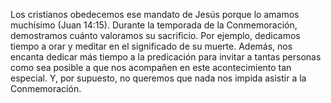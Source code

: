 Los cristianos obedecemos ese mandato de Jesús porque lo amamos muchísimo (Juan 14:15).
Durante la temporada de la Conmemoración, demostramos cuánto valoramos su sacrificio.
Por ejemplo, dedicamos tiempo a orar y meditar en el significado de su muerte.
Además, nos encanta dedicar más tiempo a la predicación para invitar a tantas personas como sea posible
a que nos acompañen en este acontecimiento tan especial. Y, por supuesto,
no queremos que nada nos impida asistir a la Conmemoración.
